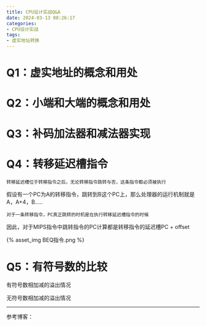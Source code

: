 ```yaml
---
title: CPU设计实战Q&A
date: 2024-03-13 08:26:17
categories:
- CPU设计实战
tags:
- 虚实地址转换
---
```




# Q1：虚实地址的概念和用处



# Q2：小端和大端的概念和用处



# Q3：补码加法器和减法器实现



# Q4：转移延迟槽指令

`转移延迟槽位于转移指令之后，无论转移指令跳转与否，这条指令都必须被执行`

假设有一个PC为A的转移指令，跳转到B这个PC上，那么处理器的运行机制就是A，A+4，B.....

`对于一条转移指令，PC真正跳转的时机是在执行转移延迟槽指令的时候`

因此，对于MIPS指令中跳转指令的PC计算都是转移指令的延迟槽PC + offset

{% asset_img BEQ指令.png %}



# Q5：有符号数的比较

有符号数相加减的溢出情况

无符号数相加减的溢出情况



---

参考博客：

